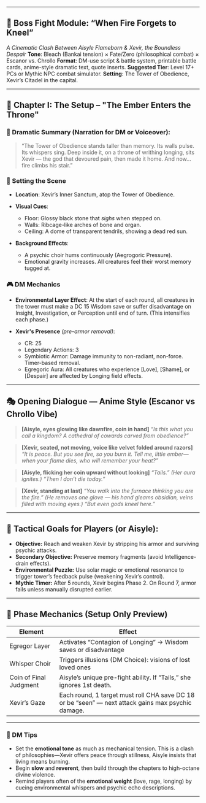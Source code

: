 

---

## 📘 **Boss Fight Module: “When Fire Forgets to Kneel”**

*A Cinematic Clash Between Aisyle Flameborn & Xevir, the Boundless Despair*
**Tone**: Bleach (Bankai tension) × Fate/Zero (philosophical combat) × Escanor vs. Chrollo
**Format**: DM-use script & battle system, printable battle cards, anime-style dramatic text, quote inserts.
**Suggested Tier**: Level 17+ PCs or Mythic NPC combat simulator.
**Setting**: The Tower of Obedience, Xevir’s Citadel in the capital.

---

## 📖 Chapter I: **The Setup – "The Ember Enters the Throne"**

### 🎴 Dramatic Summary (Narration for DM or Voiceover):

> “The Tower of Obedience stands taller than memory. Its walls pulse. Its whispers sing.
> Deep inside it, on a throne of writhing longing, sits Xevir — the god that devoured pain, then made it home.
> And now\... fire climbs his stair.”

### 🏰 Setting the Scene

* **Location**: Xevir’s Inner Sanctum, atop the Tower of Obedience.
* **Visual Cues**:

  * Floor: Glossy black stone that *sighs* when stepped on.
  * Walls: Ribcage-like arches of bone and organ.
  * Ceiling: A dome of transparent tendrils, showing a dead red sun.
* **Background Effects**:

  * A psychic choir hums continuously (Aegrogoric Pressure).
  * Emotional gravity increases. All creatures feel their worst memory tugged at.

### 🎮 DM Mechanics

* **Environmental Layer Effect**:
  At the start of each round, all creatures in the tower must make a DC 15 Wisdom save or suffer disadvantage on Insight, Investigation, or Perception until end of turn. (This intensifies each phase.)

* **Xevir's Presence** *(pre-armor removal)*:

  * CR: 25
  * Legendary Actions: 3
  * Symbiotic Armor: Damage immunity to non-radiant, non-force. Timer-based removal.
  * Egregoric Aura: All creatures who experience \[Love], \[Shame], or \[Despair] are affected by Longing field effects.

---

## 🎭 Opening Dialogue — **Anime Style** (Escanor vs Chrollo Vibe)

> **\[Aisyle, eyes glowing like dawnfire, coin in hand]**
> *“Is this what you call a kingdom? A cathedral of cowards carved from obedience?”*

> **\[Xevir, seated, not moving, voice like velvet folded around razors]**
> *“It is peace. But you see fire, so you burn it. Tell me, little ember—when your flame dies, who will remember your heat?”*

> **\[Aisyle, flicking her coin upward without looking]**
> *“Tails.”*
> *(Her aura ignites.)*
> *“Then I don’t die today.”*

> **\[Xevir, standing at last]**
> *“You walk into the furnace thinking you are the fire.”*
> *(He removes one glove — his hand gleams obsidian, veins filled with moving eyes.)*
> *“But even gods kneel here.”*

---

## 🎯 Tactical Goals for Players (or Aisyle):

* **Objective:** Reach and weaken Xevir by stripping his armor and surviving psychic attacks.
* **Secondary Objective:** Preserve memory fragments (avoid Intelligence-drain effects).
* **Environmental Puzzle:** Use solar magic or emotional resonance to trigger tower’s feedback pulse (weakening Xevir’s control).
* **Mythic Timer:** After 5 rounds, Xevir begins Phase 2. On Round 7, armor fails unless manually disrupted earlier.

---

## 🧩 Phase Mechanics (Setup Only Preview)

| Element                | Effect                                                                                             |
| ---------------------- | -------------------------------------------------------------------------------------------------- |
| Egregor Layer          | Activates “Contagion of Longing” → Wisdom saves or disadvantage                                    |
| Whisper Choir          | Triggers illusions (DM Choice): visions of lost loved ones                                         |
| Coin of Final Judgment | Aisyle’s unique pre-fight ability. If “Tails,” she ignores 1st death.                              |
| Xevir’s Gaze           | Each round, 1 target must roll CHA save DC 18 or be “seen” — next attack gains max psychic damage. |

---

### 🧧 DM Tips

* Set the **emotional tone** as much as mechanical tension. This is a clash of philosophies—Xevir offers peace through stillness, Aisyle insists that living means burning.
* Begin **slow** and **reverent**, then build through the chapters to high-octane divine violence.
* Remind players often of the **emotional weight** (love, rage, longing) by cueing environmental whispers and psychic echo descriptions.

---
